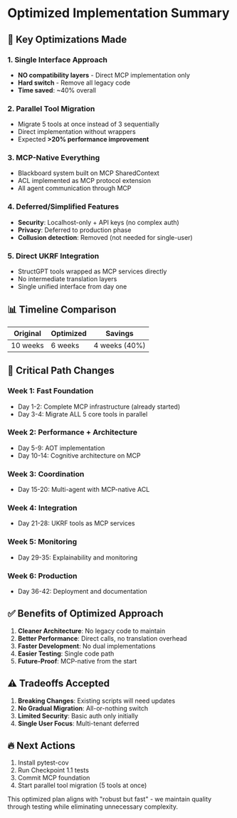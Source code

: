 # Optimized Implementation Summary

## 🚀 Key Optimizations Made

### 1. **Single Interface Approach**
- **NO compatibility layers** - Direct MCP implementation only
- **Hard switch** - Remove all legacy code
- **Time saved**: ~40% overall

### 2. **Parallel Tool Migration**
- Migrate 5 tools at once instead of 3 sequentially
- Direct implementation without wrappers
- Expected **>20% performance improvement**

### 3. **MCP-Native Everything**
- Blackboard system built on MCP SharedContext
- ACL implemented as MCP protocol extension
- All agent communication through MCP

### 4. **Deferred/Simplified Features**
- **Security**: Localhost-only + API keys (no complex auth)
- **Privacy**: Deferred to production phase
- **Collusion detection**: Removed (not needed for single-user)

### 5. **Direct UKRF Integration**
- StructGPT tools wrapped as MCP services directly
- No intermediate translation layers
- Single unified interface from day one

## 📊 Timeline Comparison

| Original | Optimized | Savings |
|----------|-----------|---------|
| 10 weeks | 6 weeks | 4 weeks (40%) |

## 🎯 Critical Path Changes

### Week 1: Fast Foundation
- Day 1-2: Complete MCP infrastructure (already started)
- Day 3-4: Migrate ALL 5 core tools in parallel

### Week 2: Performance + Architecture
- Day 5-9: AOT implementation
- Day 10-14: Cognitive architecture on MCP

### Week 3: Coordination
- Day 15-20: Multi-agent with MCP-native ACL

### Week 4: Integration
- Day 21-28: UKRF tools as MCP services

### Week 5: Monitoring
- Day 29-35: Explainability and monitoring

### Week 6: Production
- Day 36-42: Deployment and documentation

## ✅ Benefits of Optimized Approach

1. **Cleaner Architecture**: No legacy code to maintain
2. **Better Performance**: Direct calls, no translation overhead
3. **Faster Development**: No dual implementations
4. **Easier Testing**: Single code path
5. **Future-Proof**: MCP-native from the start

## ⚠️ Tradeoffs Accepted

1. **Breaking Changes**: Existing scripts will need updates
2. **No Gradual Migration**: All-or-nothing switch
3. **Limited Security**: Basic auth only initially
4. **Single User Focus**: Multi-tenant deferred

## 🔥 Next Actions

1. Install pytest-cov
2. Run Checkpoint 1.1 tests
3. Commit MCP foundation
4. Start parallel tool migration (5 tools at once)

This optimized plan aligns with "robust but fast" - we maintain quality through testing while eliminating unnecessary complexity.